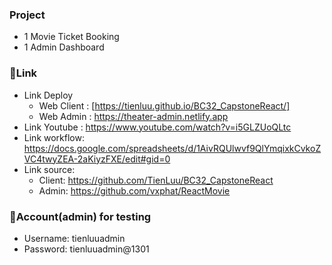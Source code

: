 ### **Project**

-  1 Movie Ticket Booking
-  1 Admin Dashboard
### 🎈**Link**
-  Link Deploy
   -  Web Client : [https://tienluu.github.io/BC32_CapstoneReact/]
   -  Web Admin : https://theater-admin.netlify.app
-  Link Youtube : https://www.youtube.com/watch?v=i5GLZUoQLtc
-  Link workflow: https://docs.google.com/spreadsheets/d/1AivRQUlwvf9QlYmqixkCvkoZVC4twyZEA-2aKiyzFXE/edit#gid=0
-  Link source:
   - Client: https://github.com/TienLuu/BC32_CapstoneReact
   - Admin: https://github.com/vxphat/ReactMovie
 
### 👦**Account(admin) for testing**
-  Username: tienluuadmin
-  Password: tienluuadmin@1301
